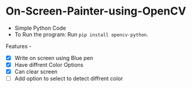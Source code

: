﻿# On-Screen-Painter-using-OpenCV
 - Simple Python Code
 - To Run the program: Run ```pip install opencv-python```.

Features - 
- [x] Write on screen using Blue pen
- [x] Have diffrent Color Options
- [x] Can clear screen
- [ ] Add option to select to detect diffrent color

